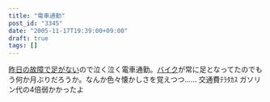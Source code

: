 ```yaml
---
title: "電車通勤"
post_id: "3345"
date: "2005-11-17T19:39:00+09:00"
draft: true
tags: []
---
```



[昨日の故障で足がない](https://danmaq.com/3344)ので泣く泣く電車通勤。[バイク](https://danmaq.com/tag/yb-1)が常に足となってたのでもう何か月ぶりだろうか。なんか色々懐かしさを覚えつつ…… 交通費ﾃﾗﾀｶｽ ガソリン代の4倍弱かかったよ
